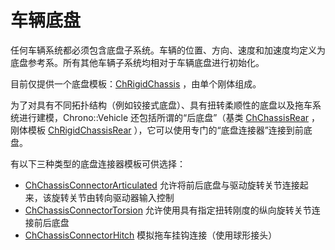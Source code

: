 # 车辆底盘
任何车辆系统都必须包含底盘子系统。车辆的位置、方向、速度和加速度均定义为底盘参考系。所有其他车辆子系统均相对于车辆底盘进行初始化。

目前仅提供一个底盘模板：[ChRigidChassis](https://api.projectchrono.org/classchrono_1_1vehicle_1_1_ch_rigid_chassis.html) ，由单个刚体组成。

为了对具有不同拓扑结构（例如铰接式底盘）、具有扭转柔顺性的底盘以及拖车系统进行建模，Chrono::Vehicle 还包括所谓的“后底盘”（基类 [ChChassisRear](https://api.projectchrono.org/classchrono_1_1vehicle_1_1_ch_chassis_rear.html) ，刚体模板 [ChRigidChassisRear](https://api.projectchrono.org/classchrono_1_1vehicle_1_1_ch_rigid_chassis_rear.html) ），它可以使用专门的“底盘连接器”连接到前底盘。

有以下三种类型的底盘连接器模板可供选择：

- [ChChassisConnectorArticulated](https://api.projectchrono.org/classchrono_1_1vehicle_1_1_ch_chassis_connector_articulated.html) 允许将前后底盘与驱动旋转关节连接起来，该旋转关节由转向驱动器输入控制
- [ChChassisConnectorTorsion](https://api.projectchrono.org/classchrono_1_1vehicle_1_1_ch_chassis_connector_torsion.html) 允许使用具有指定扭转刚度的纵向旋转关节连接前后底盘
- [ChChassisConnectorHitch](https://api.projectchrono.org/classchrono_1_1vehicle_1_1_ch_chassis_connector_hitch.html) 模拟拖车挂钩连接（使用球形接头）